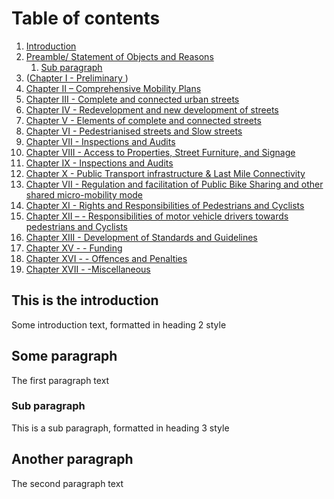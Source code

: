 # Table of contents
1. [Introduction](#introduction)
2. [Preamble/ Statement of Objects and Reasons](#paragraph1)
    1. [Sub paragraph](#subparagraph1)
3.  ([Chapter I - Preliminary ](/chapter1.md)    )
4. [  Chapter II – Comprehensive Mobility Plans ](#paragraph2)
5. [  Chapter III - Complete and connected urban streets  ](#paragraph2)
6. [  Chapter IV - Redevelopment and new development of streets ](#paragraph2)
7. [  Chapter V - Elements of complete and connected streets ](#paragraph2)
8. [  Chapter VI - Pedestrianised streets and Slow streets ](#paragraph2)
9. [  Chapter VII - Inspections and Audits ](#paragraph2)
10. [  Chapter VIII - Access to Properties, Street Furniture, and Signage ](#paragraph2)
11. [  Chapter IX - Inspections and Audits ](#paragraph2)
12. [  Chapter X - Public Transport infrastructure & Last Mile Connectivity ](#paragraph2)
13. [  Chapter VII - Regulation and facilitation of Public Bike Sharing and other shared micro-mobility mode ](#paragraph2)
14. [   Chapter XI - Rights and Responsibilities of  Pedestrians and Cyclists](#paragraph2)
15. [ Chapter XII –  - Responsibilities of motor vehicle drivers towards pedestrians and Cyclists ](#paragraph2)
16. [  Chapter XIII - Development of Standards and Guidelines ](#paragraph2)
17. [  Chapter XV - - Funding](#paragraph2)
18. [  Chapter XVI - -  Offences and Penalties  ](#paragraph2)
19. [  Chapter XVII -  -Miscellaneous ](#paragraph2)

## This is the introduction <a name="introduction"></a>
Some introduction text, formatted in heading 2 style

## Some paragraph <a name="paragraph1"></a>
The first paragraph text

### Sub paragraph <a name="subparagraph1"></a>
This is a sub paragraph, formatted in heading 3 style

## Another paragraph <a name="paragraph2"></a>
The second paragraph text

 




